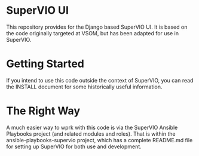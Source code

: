 SuperVIO UI
===========
This repository provides for the Django based SuperVIO UI. It is based
on the code originally targeted at VSOM, but has been adapted for use
in SuperVIO.

# Getting Started
If you intend to use this code outside the context of SuperVIO, you
can read the INSTALL document for some historically useful information.

# The Right Way
A much easier way to wprk with this code is via the SuperVIO Ansible
Playbooks project (and related modules and roles). That is
within the ansible-playbooks-supervio project, which has a complete
README.md file for setting up SuperVIO for both use and development.
